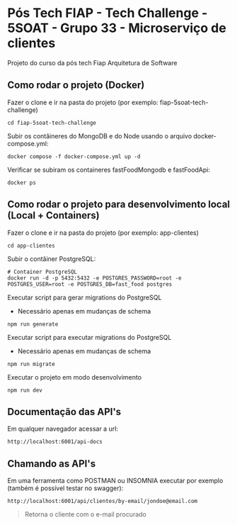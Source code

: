 # Pós Tech FIAP - Tech Challenge - 5SOAT - Grupo 33 - Microserviço de clientes

Projeto do curso da pós tech Fiap Arquitetura de Software


## Como rodar o projeto (Docker)

Fazer o clone e ir na pasta do projeto (por exemplo: fiap-5soat-tech-challenge)

```shell
cd fiap-5soat-tech-challenge
```

Subir os contâineres do MongoDB e do Node usando o arquivo docker-compose.yml:

```shell
docker compose -f docker-compose.yml up -d
```

Verificar se subiram os containeres fastFoodMongodb e fastFoodApi:

```shell
docker ps
```

## Como rodar o projeto para desenvolvimento local (Local + Containers)

Fazer o clone e ir na pasta do projeto (por exemplo: app-clientes)

```shell
cd app-clientes
```

Subir o contâiner PostgreSQL:

```shell
# Container PostgreSQL
docker run -d -p 5432:5432 -e POSTGRES_PASSWORD=root -e POSTGRES_USER=root -e POSTGRES_DB=fast_food postgres
```

Executar script para gerar migrations do PostgreSQL

-   Necessário apenas em mudanças de schema

```shell
npm run generate
```

Executar script para executar migrations do PostgreSQL

-   Necessário apenas em mudanças de schema

```shell
npm run migrate
```

Executar o projeto em modo desenvolvimento

```shell
npm run dev
```

## Documentação das API's

Em qualquer navegador acessar a url:

```shell
http://localhost:6001/api-docs
```

## Chamando as API's

Em uma ferramenta como POSTMAN ou INSOMNIA executar por exemplo (também é possível testar no swagger):

```shell
http://localhost:6001/api/clientes/by-email/jondoe@email.com
```

> Retorna o cliente com o e-mail procurado
